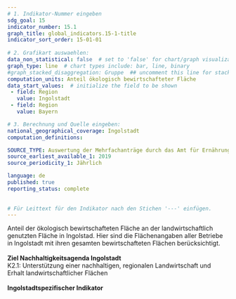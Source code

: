 ```yaml
---
# 1. Indikator-Nummer eingeben 
sdg_goal: 15 
indicator_number: 15.1
graph_title: global_indicators.15-1-title
indicator_sort_order: 15-01-01
 
# 2. Grafikart auswaehlen: 
data_non_statistical: false  # set to 'false' for chart/graph visualization 
graph_type: line  # chart types include: bar, line, binary 
#graph_stacked_disaggregation: Gruppe  ## uncomment this line for stacked bars. eplace 'Geschlecht' with the field of aggregation. 
computation_units: Anteil ökologisch bewirtschafteter Fläche
data_start_values:  # initialize the field to be shown  
 - field: Region 
   value: Ingolstadt 
 - field: Region 
   value: Bayern 

# 3. Berechnung und Quelle eingeben: 
national_geographical_coverage: Ingolstadt
computation_definitions: 

SOURCE_TYPE: Auswertung der Mehrfachanträge durch das Amt für Ernährung, Landwirtschaft und Forsten Ingolstadt-Pfaffenhofen  # data source  
source_earliest_available_1: 2019
source_periodicity_1: Jährlich

language: de   
published: true 
reporting_status: complete
 
 
# Für Leittext für den Indikator nach den Stichen '---' einfügen. 
---
```

Anteil der ökologisch bewirtschafteten Fläche an der landwirtschaftlich genutzten Fläche in Ingolstad. Hier sind die Flächenangaben aller Betriebe in Ingolstadt mit ihren gesamten bewirtschafteten Flächen berücksichtigt.<br>
<br>
<b>Ziel Nachhaltigkeitsagenda Ingolstadt</b><br>
K2.1: Unterstützung einer nachhaltigen, regionalen Landwirtschaft und Erhalt landwirtschaftlicher Flächen<br>
<br>
<b>Ingolstadtspezifischer Indikator</b>
